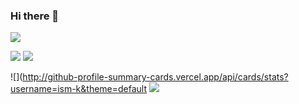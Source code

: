 ### Hi there 👋

<!--
**ism-k/ism-k** is a ✨ _special_ ✨ repository because its `README.md` (this file) appears on your GitHub profile.

Here are some ideas to get you started:

- 🔭 I’m currently working on ...
- 🌱 I’m currently learning ...
- 👯 I’m looking to collaborate on ...
- 🤔 I’m looking for help with ...
- 💬 Ask me about ...
- 📫 How to reach me: ...
- 😄 Pronouns: ...
- ⚡ Fun fact: ...
-->

![](http://github-profile-summary-cards.vercel.app/api/cards/profile-details?username=ism-k&theme=default)

![](http://github-profile-summary-cards.vercel.app/api/cards/repos-per-language?username=ism-k&theme=default)
![](http://github-profile-summary-cards.vercel.app/api/cards/most-commit-language?username=ism-k&theme=default)

![](http://github-profile-summary-cards.vercel.app/api/cards/stats?username=ism-k&theme=default
![](http://github-profile-summary-cards.vercel.app/api/cards/productive-time?username=ism-k&theme=default&utcOffset=8)
